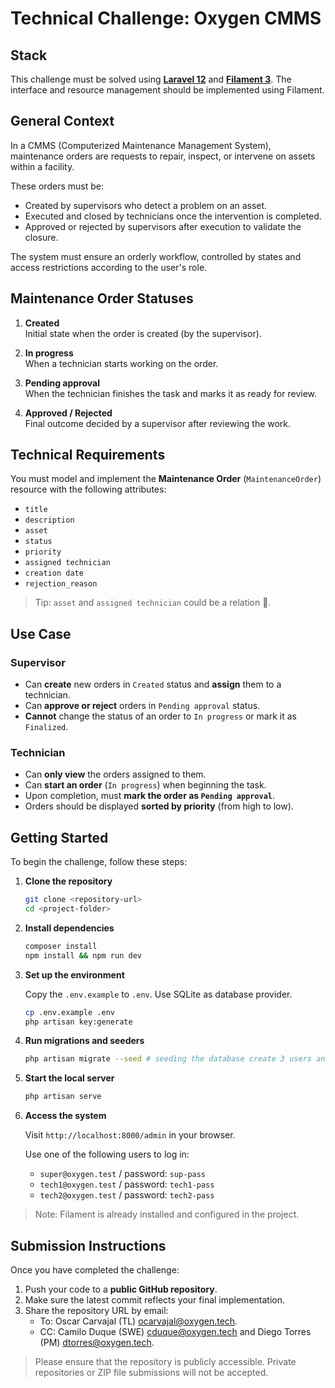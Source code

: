 # Technical Challenge: Oxygen CMMS

## Stack

This challenge must be solved using [**Laravel 12**](https://laravel.com/) and [**Filament 3**](https://filamentphp.com/). The interface and resource management should be implemented using Filament.

## General Context

In a CMMS (Computerized Maintenance Management System), maintenance orders are requests to repair, inspect, or intervene on assets within a facility.

These orders must be:

- Created by supervisors who detect a problem on an asset.
- Executed and closed by technicians once the intervention is completed.
- Approved or rejected by supervisors after execution to validate the closure.

The system must ensure an orderly workflow, controlled by states and access restrictions according to the user's role.

## Maintenance Order Statuses

1. **Created**  
   Initial state when the order is created (by the supervisor).

2. **In progress**  
   When a technician starts working on the order.

3. **Pending approval**  
   When the technician finishes the task and marks it as ready for review.

4. **Approved / Rejected**  
   Final outcome decided by a supervisor after reviewing the work.

## Technical Requirements

You must model and implement the **Maintenance Order** (`MaintenanceOrder`) resource with the following attributes:

- `title`
- `description`
- `asset`
- `status`
- `priority`
- `assigned technician`
- `creation date`
- `rejection_reason`

> Tip: `asset` and `assigned technician` could be a relation 👀.

## Use Case

### Supervisor

- Can **create** new orders in `Created` status and **assign** them to a technician.
- Can **approve or reject** orders in `Pending approval` status.
- **Cannot** change the status of an order to `In progress` or mark it as `Finalized`.

### Technician

- Can **only view** the orders assigned to them.
- Can **start an order** (`In progress`) when beginning the task.
- Upon completion, must **mark the order as `Pending approval`**.
- Orders should be displayed **sorted by priority** (from high to low).

## Getting Started

To begin the challenge, follow these steps:

1. **Clone the repository**

   ```bash
   git clone <repository-url>
   cd <project-folder>
   ```

2. **Install dependencies**

   ```bash
   composer install
   npm install && npm run dev
   ```

3. **Set up the environment**

   Copy the `.env.example` to `.env`. Use SQLite as database provider.

   ```bash
   cp .env.example .env
   php artisan key:generate
   ```

4. **Run migrations and seeders**

   ```bash
   php artisan migrate --seed # seeding the database create 3 users and 5 assets
   ```

5. **Start the local server**

   ```bash
   php artisan serve
   ```

6. **Access the system**

   Visit `http://localhost:8000/admin` in your browser.

   Use one of the following users to log in:

    - `super@oxygen.test` / password: `sup-pass`
    - `tech1@oxygen.test` / password: `tech1-pass`
    - `tech2@oxygen.test` / password: `tech2-pass`

> Note: Filament is already installed and configured in the project.

## Submission Instructions

Once you have completed the challenge:

1. Push your code to a **public GitHub repository**.
2. Make sure the latest commit reflects your final implementation.
3. Share the repository URL by email:
    - To: Oscar Carvajal (TL) <ocarvajal@oxygen.tech>.
    - CC: Camilo Duque (SWE) <cduque@oxygen.tech> and Diego Torres (PM) <dtorres@oxygen.tech>.

> Please ensure that the repository is publicly accessible. Private repositories or ZIP file submissions will not be accepted.